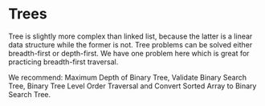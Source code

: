# Trees

Tree is slightly more complex than linked list, because the latter is a linear data structure while the former is not. Tree problems can be solved either breadth-first or depth-first. We have one problem here which is great for practicing breadth-first traversal.

We recommend: Maximum Depth of Binary Tree, Validate Binary Search Tree, Binary Tree Level Order Traversal and Convert Sorted Array to Binary Search Tree.